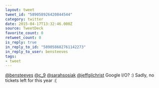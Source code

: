 ```yaml
---
layout: tweet
tweet_id: "589058926420844544"
category: twitter
date: 2015-04-17T13:32:46.000Z
source: TweetDeck
favorite_count: 0
retweet_count: 0
is_reply: true
in_reply_to_id: "589058682761142273"
in_reply_to_user: bensteeves
tags:
- tweet
---
```


[@bensteeves](https://twitter.com/@bensteeves) [@c_9](https://twitter.com/@c_9) [@sarahsosiak](https://twitter.com/@sarahsosiak) [@jeffgilchrist](https://twitter.com/@jeffgilchrist) Google I/O? :) Sadly, no tickets left for this year :(
